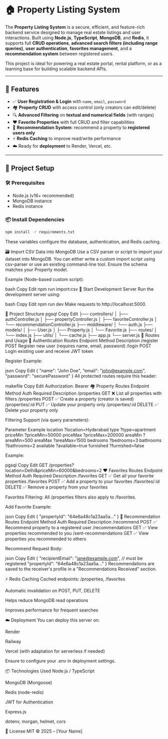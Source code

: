 # 🏠 Property Listing System

The **Property Listing System** is a secure, efficient, and feature-rich backend service designed to manage real estate listings and user interactions. Built using **Node.js**, **TypeScript**, **MongoDB**, and **Redis**, it supports full **CRUD operations**, **advanced search filters (including range queries)**, **user authentication**, **favorites management**, and a **recommendation system** between registered users.

This project is ideal for powering a real estate portal, rental platform, or as a learning base for building scalable backend APIs.

---

## 🔧 Features

- ✅ **User Registration & Login** with `name`, `email`, `password`
- 🏘 **Property CRUD** with access control (only creators can edit/delete)
- 🔍 **Advanced Filtering** on **textual and numerical fields** (with ranges)
- ❤️ **Favorite Properties** with full CRUD and filter capabilities
- 📩 **Recommendation System**: recommend a property to **registered users only**
- ⚡️ **Redis Caching** to improve read/write performance
- ☁️ Ready for **deployment** to Render, Vercel, etc.

---

## 📁 Project Setup

### 🛠 Prerequisites

- Node.js (v16+ recommended)
- MongoDB instance
- Redis instance

### 📦 Install Dependencies

```bash
npm install -r requirements.txt
```
These variables configure the database, authentication, and Redis caching.

🗃 Import CSV Data into MongoDB
Use a CSV parser or script to import your dataset into MongoDB. You can either write a custom import script using csv-parser or use an existing command-line tool. Ensure the schema matches your Property model.

Example (Node-based custom script):

bash
Copy
Edit
npm run import:csv
🚀 Start Development Server
Run the development server using:

bash
Copy
Edit
npm run dev
Make requests to http://localhost:5000.

📂 Project Structure
pgsql
Copy
Edit
├── controllers/
│   ├── authController.js
│   ├── propertyController.js
│   ├── favoriteController.js
│   └── recommendationController.js
├── middleware/
│   └── auth.js
├── models/
│   ├── User.js
│   ├── Property.js
│   └── Favorite.js
├── routes/
│   └── index.js
├── utils/
│   └── cache.js
├── app.js
└── server.js
📌 Routes and Usage
🔐 Authentication Routes
Endpoint	Method	Description
/register	POST	Register new user (requires name, email, password)
/login	POST	Login existing user and receive JWT token

Register Example:

json
Copy
Edit
{
  "name": "John Doe",
  "email": "john@example.com",
  "password": "securePassword"
}
All protected routes require this header:

makefile
Copy
Edit
Authorization: Bearer <token>
🏘️ Property Routes
Endpoint	Method	Auth Required	Description
/properties	GET	❌	List all properties with filters
/properties	POST	✅	Create a property (creator is saved)
/properties/:id	PUT	✅	Update your property only
/properties/:id	DELETE	✅	Delete your property only

Filtering Support (via query parameters):

Parameter	Example
location	?location=Hyderabad
type	?type=apartment
priceMin	?priceMin=50000
priceMax	?priceMax=200000
areaMin	?areaMin=500
areaMax	?areaMax=1500
bedrooms	?bedrooms=3
bathrooms	?bathrooms=2
available	?available=true
furnished	?furnished=false

Example:

pgsql
Copy
Edit
GET /properties?location=Delhi&priceMin=60000&bedrooms=2
❤️ Favorites Routes
Endpoint	Method	Auth Required	Description
/favorites	GET	✅	Get all your favorite properties
/favorites	POST	✅	Add a property to your favorites
/favorites/:id	DELETE	✅	Remove a property from your favorites

Favorites Filtering:
All /properties filters also apply to /favorites.

Add Favorite Example:

json
Copy
Edit
{
  "propertyId": "64e6a48c1a23aa5a..."
}
📩 Recommendation Routes
Endpoint	Method	Auth Required	Description
/recommend	POST	✅	Recommend property to a registered user
/recommendations	GET	✅	View properties recommended to you
/sent-recommendations	GET	✅	View properties you recommended to others

Recommend Request Body:

json
Copy
Edit
{
  "recipientEmail": "jane@example.com", // must be registered
  "propertyId": "64e6a48c1a23aa5a..."
}
Recommendations are saved to the receiver's profile in a "Recommendations Received" section.

⚡ Redis Caching
Cached endpoints: /properties, /favorites

Automatic invalidation on POST, PUT, DELETE

Helps reduce MongoDB read operations

Improves performance for frequent searches

☁️ Deployment
You can deploy this server on:

Render

Railway

Vercel (with adaptation for serverless if needed)

Ensure to configure your .env in deployment settings.

📦 Technologies Used
Node.js / TypeScript

MongoDB (Mongoose)

Redis (node-redis)

JWT for Authentication

Express.js

dotenv, morgan, helmet, cors

📄 License
MIT © 2025 – [Your Name]
